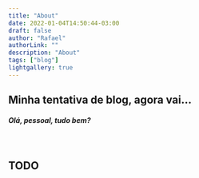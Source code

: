 ```yaml
---
title: "About"
date: 2022-01-04T14:50:44-03:00 
draft: false 
author: "Rafael"
authorLink: ""
description: "About"
tags: ["blog"]
lightgallery: true
---
```


## Minha tentativa de blog, agora vai...

##### Olá, pessoal, tudo bem?

<br/>

## TODO
